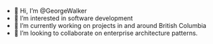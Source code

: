 - 👋 Hi, I’m @GeorgeWalker
- 👀 I’m interested in software development
- 🌱 I’m currently working on projects in and around British Columbia
- 💞️ I’m looking to collaborate on enterprise architecture patterns.

<!---
GeorgeWalker/GeorgeWalker is a ✨ special ✨ repository because its `README.md` (this file) appears on your GitHub profile.
You can click the Preview link to take a look at your changes.
--->
